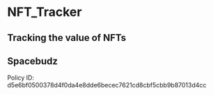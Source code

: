 # NFT_Tracker
## Tracking the value of NFTs


## Spacebudz

Policy ID: d5e6bf0500378d4f0da4e8dde6becec7621cd8cbf5cbb9b87013d4cc
